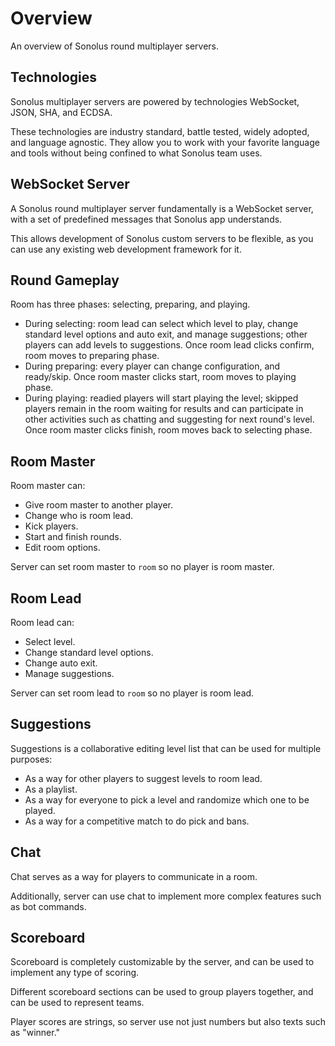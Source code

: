 # Overview

An overview of Sonolus round multiplayer servers.

## Technologies

Sonolus multiplayer servers are powered by technologies WebSocket, JSON, SHA, and ECDSA.

These technologies are industry standard, battle tested, widely adopted, and language agnostic. They allow you to work with your favorite language and tools without being confined to what Sonolus team uses.

## WebSocket Server

A Sonolus round multiplayer server fundamentally is a WebSocket server, with a set of predefined messages that Sonolus app understands.

This allows development of Sonolus custom servers to be flexible, as you can use any existing web development framework for it.

## Round Gameplay

Room has three phases: selecting, preparing, and playing.

-   During selecting: room lead can select which level to play, change standard level options and auto exit, and manage suggestions; other players can add levels to suggestions. Once room lead clicks confirm, room moves to preparing phase.
-   During preparing: every player can change configuration, and ready/skip. Once room master clicks start, room moves to playing phase.
-   During playing: readied players will start playing the level; skipped players remain in the room waiting for results and can participate in other activities such as chatting and suggesting for next round's level. Once room master clicks finish, room moves back to selecting phase.

## Room Master

Room master can:

-   Give room master to another player.
-   Change who is room lead.
-   Kick players.
-   Start and finish rounds.
-   Edit room options.

Server can set room master to `room` so no player is room master.

## Room Lead

Room lead can:

-   Select level.
-   Change standard level options.
-   Change auto exit.
-   Manage suggestions.

Server can set room lead to `room` so no player is room lead.

## Suggestions

Suggestions is a collaborative editing level list that can be used for multiple purposes:

-   As a way for other players to suggest levels to room lead.
-   As a playlist.
-   As a way for everyone to pick a level and randomize which one to be played.
-   As a way for a competitive match to do pick and bans.

## Chat

Chat serves as a way for players to communicate in a room.

Additionally, server can use chat to implement more complex features such as bot commands.

## Scoreboard

Scoreboard is completely customizable by the server, and can be used to implement any type of scoring.

Different scoreboard sections can be used to group players together, and can be used to represent teams.

Player scores are strings, so server use not just numbers but also texts such as "winner."

